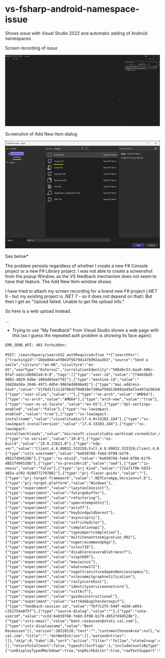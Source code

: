 # vs-fsharp-android-namespace-issue
Shows issue with Visual Studio 2022 and automatic adding of Android namespaces

Screen recording of issue

![Issue recording](https://github.com/bent-rasmussen/vs-fsharp-android-namespace-issue/blob/main/F%23-android.gif)

Screenshot of Add New Item dialog

![Issue screenshot](https://github.com/bent-rasmussen/vs-fsharp-android-namespace-issue/blob/main/F%23-android.png)

See below*

The problem persists regardless of whether I create a new F# Console project or a new F# Library project. I was not able to create a screenshot from the popup Window, as the VS feedback mechanism does not seem to have that feature. The Add New Item window shows:

I have tried to attach my screen recording for a brand new F# project (.NET 6 - but my existing project is .NET 7 - so it does not depend on that): But then I get an "Upload failed. Unable to get file upload info."

So here is a web upload instead.




...

* Trying to use "My Feedback" from Visual Studio shows a web page with this (so I guess the repeated auth problem is showing its face again):

```
ERR_SEND_API: 403 Forbidden: 

POST: /searchquery/searchV2 authRequired=True **{"searchFor":{"trackingId":"2bbe864caf9043f5b794147b092aa3b3","source":"Send a smile","culture":"en-DK","uiculture":"en-US","userType":"External","correlationIdentity":"588d6c53-6aa9-496c-97af-aa2ccdb682a4:0:0","tags":[{"type":"user-id","value":"{f4e63bd5-9083-4029-8dbe-1084d01ee7f0}"},{"type":"machine-id","value":"{6d26a50a-3646-4971-8d54-9863edd696e8}"},{"type":"mac-address-hash","value":"21f6d1711118706d2704839e7306a7950130481e49af2a497a2d6340e0b1024f"},{"type":"user-alias","value":""},{"type":"os-arch","value":"AMD64"},{"type":"vs-arch","value":"AMD64"},{"type":"arch-new","value":"true"},{"type":"user-os-ui-locale","value":"en-US"},{"type":"dpl-settings-enabled","value":"False"},{"type":"vs-lowimpact-enabled","value":"true"},{"type":"vs-lowimpact-installname","value":"visualstudio/17.4.0+33103.184"},{"type":"vs-lowimpact-installversion","value":"17.4.33103.184"},{"type":"vs-lowimpact-installworkloads","value":"microsoft.visualstudio.workload.coreeditor,microsoft.visualstudio.workload.netweb,microsoft.visualstudio.workload.netcrossplat,microsoft.visualstudio.workload.manageddesktop"},{"type":"os-version","value":"10.0"},{"type":"os-build","value":"10.0.22621.0"},{"type":"ndp-ver","value":"Client.4.8.09032.533320;Full.4.8.09032.533320;Client.4.0.0.0;"},{"type":"vsts-username","value":"6e039768-fe6d-6f08-b179-d852f494528b"},{"type":"vs-otuid","value":"6e039768-fe6d-6f08-b179-d852f494528b"},{"type":"vs-providerid","value":"aad"},{"type":"is-nexus","value":"false"},{"type":"prj-kind","value":"{f2a71f9b-5d33-465a-a702-920d77279786}"},{"type":"prj-flavor-guids","value":""},{"type":"prj-target-framework","value":".NETCoreApp,Version=v7.0"},{"type":"prj-target-platform","value":"Windows"},{"type":"experiment","value":"lazytoolboxinit"},{"type":"experiment","value":"fwlargebuffer"},{"type":"experiment","value":"refactoring"},{"type":"experiment","value":"spmoretempsbtn1"},{"type":"experiment","value":"asloff"},{"type":"experiment","value":"keybindgoldbarext"},{"type":"experiment","value":"asynccsproj"},{"type":"experiment","value":"vsfricheditor"},{"type":"experiment","value":"completionapi"},{"type":"experiment","value":"typeimportcompletion"},{"type":"experiment","value":"multitenanttasmigration_002"},{"type":"experiment","value":"nugetrecommendpkgs"},{"type":"experiment","value":"vites718"},{"type":"experiment","value":"disablerecoverabletreescf"},{"type":"experiment","value":"viopt689"},{"type":"experiment","value":"mauiwinui"},{"type":"experiment","value":"whatsnew172"},{"type":"experiment","value":"nugettransitivedependenciesinpmui"},{"type":"experiment","value":"vstecommitgraphnotification"},{"type":"experiment","value":"roslyncorehost"},{"type":"experiment","value":"identityserviceonnetcore"},{"type":"experiment","value":"vsttkcf"},{"type":"experiment","value":"guidesinstructional"},{"type":"experiment","value":"vsttkdebugcheckerexpcf"},{"type":"feedback-session-id","value":"7bf7c2f5-54df-4d38-a054-c351754a8f5f"},{"type":"source-dialog","value":""},{"type":"vote-userid","value":"vsId:6e039768-fe6d-6f08-b179-d852f494528b"},{"type":"vsts-email","value":"bent.rasmussen@stati-cal.com"},{"type":"vsts-displayname","value":"Bent Rasmussen"}],"version":20220110,"text":"","customerChosenArea":null,"user":"bent.rasmussen@stati-cal.com","title":"","dotNetEntries":[],"watsonEntries":[]},"skip":0,"take":20,"sort":"active","filter":"follow","stateGroup":null,"version":3,"topicsToFilterBy":[],"returnTotalCount":false,"typesFilterFlags":1,"includeCountsByType":true,"searchStartTimeMsec":1669630705389,"searchSource":"MyFeedbackList","clientVersion":"1.0.151","capabilities":{"canDisplayTypedMarkdown":true,"expRichEditor":true,"rawTextSupport":true,"expFlights":"lazytoolboxinit;fwlargebuffer;refactoring;spmoretempsbtn1;asloff;keybindgoldbarext;asynccsproj;vsfricheditor;completionapi;typeimportcompletion;multitenanttasmigration_002;nugetrecommendpkgs;vites718;disablerecoverabletreescf;viopt689;mauiwinui;whatsnew172;nugettransitivedependenciesinpmui;vstecommitgraphnotification;roslyncorehost;identityserviceonnetcore;vsttkcf;guidesinstructional;vsttkdebugcheckerexpcf;lazytoolboxinit;fwlargebuffer;refactoring;spmoretempsbtn1;asloff;keybindgoldbarext;asynccsproj;vsfricheditor;completionapi;typeimportcompletion;multitenanttasmigration_002;nugetrecommendpkgs;vites718;disablerecoverabletreescf;viopt689;mauiwinui;whatsnew172;nugettransitivedependenciesinpmui;vstecommitgraphnotification;roslyncorehost;identityserviceonnetcore;vsttkcf;guidesinstructional;vsttkdebugcheckerexpcf"}}**
```

